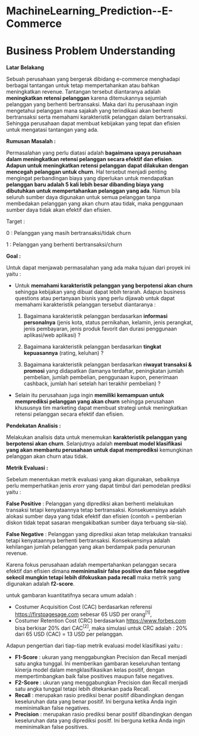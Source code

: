 # MachineLearning_Prediction--E-Commerce

# Business Problem Understanding
**Latar Belakang**


Sebuah perusahaan yang bergerak dibidang e-commerce menghadapi berbagai tantangan untuk tetap mempertahankan atau bahkan meningkatkan revenue. Tantangan tersebut diantaranya adalah **meningkatkan retensi pelanggan** karena ditemukannya sejumlah pelanggan yang berhenti bertransaksi. Maka dari itu perusahaan ingin mengetahui pelanggan mana sajakah yang terindikasi akan berhenti bertransaksi serta memahami karakteristik pelanggan dalam bertransaksi. Sehingga perusahaan dapat membuat kebijakan yang tepat dan efisien untuk mengatasi tantangan yang ada.


**Rumusan Masalah :**

Permasalahan yang perlu diatasi adalah **bagaimana upaya perusahaan dalam meningkatkan retensi pelanggan secara efektif dan efisien**. **Adapun untuk meningkatkan retensi pelanggan dapat dilakukan dengan mencegah pelanggan untuk churn**. Hal tersebut menjadi penting mengingat perbandingan biaya yang diperlukan untuk mendapatkan **pelanggan baru adalah 5 kali lebih besar dibanding biaya yang dibutuhkan untuk mempertahankan pelanggan yang ada**. Namun bila seluruh sumber daya digunakan untuk semua pelanggan tanpa membedakan pelanggan yang akan churn atau tidak, maka penggunaan sumber daya tidak akan efektif dan efisien. 

Target :

0 : Pelanggan yang masih bertransaksi/tidak churn

1 : Pelanggan yang berhenti bertransaksi/churn

**Goal :**

Untuk dapat menjawab permasalahan yang ada maka tujuan dari proyek ini yaitu : 

- Untuk **memahami karakteristik pelanggan yang berpotensi akan churn** sehingga kebijakan yang dibuat dapat lebih terarah. Adapun business questions atau pertanyaan bisnis yang perlu dijawab untuk dapat memahami karakteristik pelanggan tersebut diantaranya :

    1. Bagaimana karakteristik pelanggan berdasarkan **informasi personalnya** (jenis kota, status pernikahan, kelamin, jenis perangkat, jenis pembayaran, jenis produk favorit dan durasi penggunaan aplikasi/web aplikasi) ?

    2. Bagaimana karakteristik pelanggan berdasarkan **tingkat kepuasannya** (rating, keluhan) ?

    3. Bagaimana karakteristik pelanggan berdasarkan **riwayat transaksi & promosi** yang didapatkan (lamanya terdaftar, peningkatan jumlah pembelian, jumlah pembelian, penggunaan kupon, penerimaan cashback, jumlah hari setelah hari terakhir pembelian) ?

- Selain itu perusahaan juga ingin **memiliki kemampuan untuk memprediksi pelanggan yang akan churn** sehingga perusahaan khususnya tim marketing dapat membuat strategi untuk meningkatkan retensi pelanggan secara efektif dan efisien.


**Pendekatan Analisis :**

Melakukan analisis data untuk menemukan **karakteristik pelanggan yang berpotensi akan churn**. Selanjutnya adalah **membuat model klasifikasi yang akan membantu perusahaan untuk dapat memprediksi** kemungkinan pelanggan akan churn atau tidak.


**Metrik Evaluasi :**

Sebelum menentukan metrik evaluasi yang akan digunakan, sebaiknya perlu memperhatikan jenis _erorr_ yang dapat timbul dari pemodelan prediksi yaitu :

**False Positive**  : Pelanggan yang diprediksi akan berhenti melakukan transaksi tetapi kenyataannya tetap bertransaksi. Konsekuensinya adalah alokasi sumber daya yang tidak efektif dan efisien (contoh = pemberian diskon tidak tepat sasaran mengakibatkan sumber daya terbuang sia-sia).

**False Negative**  : Pelanggan yang diprediksi akan tetap melakukan transaksi tetapi kenyataannya berhenti bertransaksi. Konsekuensinya adalah kehilangan jumlah pelanggan yang akan berdampak pada penurunan revenue.

Karena fokus perusahaan adalah mempertahankan pelanggan secara efektif dan efisien dimana **meminimalisir false positive dan false negative sekecil mungkin tetapi lebih difokuskan pada recall** maka metrik yang digunakan adalah **f2-score**.

untuk gambaran kuantitatifnya secara umum adalah :
- Costumer Acquisition Cost (CAC) berdasarkan referensi https://firstpagesage.com sebesar 65 USD per orang<sup>[1]</sup>,
- Costumer Retention Cost (CRC) berdasarkan https://www.forbes.com bisa berkisar 20% dari CAC<sup>[2]</sup>, maka simulasi untuk CRC adalah :   20% dari 65 USD (CAC) = 13 USD per pelanggan.

Adapun pengertian dari tiap-tiap metrik evaluasi model klasifikasi yaitu :
- **F1-Score** : ukuran yang menggabungkan Precision dan Recall menjadi satu angka tunggal. Ini memberikan gambaran keseluruhan tentang kinerja model dalam mengklasifikasikan kelas positif, dengan mempertimbangkan baik false positives maupun false negatives.
- **F2-Score** : ukuran yang menggabungkan Precision dan Recall menjadi satu angka tunggal tetapi lebih ditekankan pada Recall.
- **Recall** : merupakan rasio prediksi benar positif dibandingkan dengan keseluruhan data yang benar positif. Ini berguna ketika Anda ingin meminimalkan false negatives.
- **Precision** : merupakan rasio prediksi benar positif dibandingkan dengan keseluruhan data yang diprediksi positf. Ini berguna ketika Anda ingin meminimalkan false positives.

